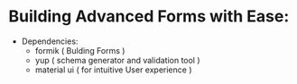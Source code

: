 # Building Advanced Forms with Ease:
* Dependencies:
   * formik ( Bulding Forms )
   * yup ( schema generator and validation tool )
   * material ui ( for intuitive User experience )

 